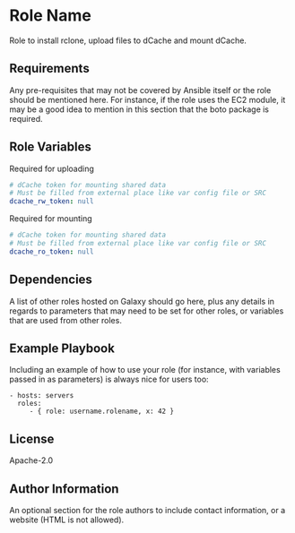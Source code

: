 Role Name
=========

Role to install rclone, upload files to dCache and mount dCache.

Requirements
------------

Any pre-requisites that may not be covered by Ansible itself or the role should be mentioned here. For instance, if the role uses the EC2 module, it may be a good idea to mention in this section that the boto package is required.

Role Variables
--------------

Required for uploading

```yaml
# dCache token for mounting shared data
# Must be filled from external place like var config file or SRC
dcache_rw_token: null
```

Required for mounting

```yaml
# dCache token for mounting shared data
# Must be filled from external place like var config file or SRC
dcache_ro_token: null
```

Dependencies
------------

A list of other roles hosted on Galaxy should go here, plus any details in regards to parameters that may need to be set for other roles, or variables that are used from other roles.

Example Playbook
----------------

Including an example of how to use your role (for instance, with variables passed in as parameters) is always nice for users too:

    - hosts: servers
      roles:
         - { role: username.rolename, x: 42 }

License
-------

Apache-2.0

Author Information
------------------

An optional section for the role authors to include contact information, or a website (HTML is not allowed).
